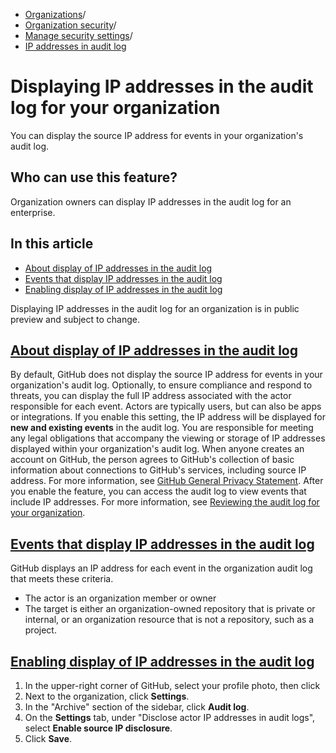   * [Organizations](https://docs.github.com/en/organizations "Organizations")/
  * [Organization security](https://docs.github.com/en/organizations/keeping-your-organization-secure "Organization security")/
  * [Manage security settings](https://docs.github.com/en/organizations/keeping-your-organization-secure/managing-security-settings-for-your-organization "Manage security settings")/
  * [IP addresses in audit log](https://docs.github.com/en/organizations/keeping-your-organization-secure/managing-security-settings-for-your-organization/displaying-ip-addresses-in-the-audit-log-for-your-organization "IP addresses in audit log")


# Displaying IP addresses in the audit log for your organization
You can display the source IP address for events in your organization's audit log.
## Who can use this feature?
Organization owners can display IP addresses in the audit log for an enterprise.
## In this article
  * [About display of IP addresses in the audit log](https://docs.github.com/en/organizations/keeping-your-organization-secure/managing-security-settings-for-your-organization/displaying-ip-addresses-in-the-audit-log-for-your-organization#about-display-of-ip-addresses-in-the-audit-log)
  * [Events that display IP addresses in the audit log](https://docs.github.com/en/organizations/keeping-your-organization-secure/managing-security-settings-for-your-organization/displaying-ip-addresses-in-the-audit-log-for-your-organization#events-that-display-ip-addresses-in-the-audit-log)
  * [Enabling display of IP addresses in the audit log](https://docs.github.com/en/organizations/keeping-your-organization-secure/managing-security-settings-for-your-organization/displaying-ip-addresses-in-the-audit-log-for-your-organization#enabling-display-of-ip-addresses-in-the-audit-log)


Displaying IP addresses in the audit log for an organization is in public preview and subject to change.
## [About display of IP addresses in the audit log](https://docs.github.com/en/organizations/keeping-your-organization-secure/managing-security-settings-for-your-organization/displaying-ip-addresses-in-the-audit-log-for-your-organization#about-display-of-ip-addresses-in-the-audit-log)
By default, GitHub does not display the source IP address for events in your organization's audit log. Optionally, to ensure compliance and respond to threats, you can display the full IP address associated with the actor responsible for each event. Actors are typically users, but can also be apps or integrations. If you enable this setting, the IP address will be displayed for **new and existing events** in the audit log.
You are responsible for meeting any legal obligations that accompany the viewing or storage of IP addresses displayed within your organization's audit log.
When anyone creates an account on GitHub, the person agrees to GitHub's collection of basic information about connections to GitHub's services, including source IP address. For more information, see [GitHub General Privacy Statement](https://docs.github.com/en/site-policy/privacy-policies/github-privacy-statement#usage-information).
After you enable the feature, you can access the audit log to view events that include IP addresses. For more information, see [Reviewing the audit log for your organization](https://docs.github.com/en/organizations/keeping-your-organization-secure/managing-security-settings-for-your-organization/reviewing-the-audit-log-for-your-organization).
## [Events that display IP addresses in the audit log](https://docs.github.com/en/organizations/keeping-your-organization-secure/managing-security-settings-for-your-organization/displaying-ip-addresses-in-the-audit-log-for-your-organization#events-that-display-ip-addresses-in-the-audit-log)
GitHub displays an IP address for each event in the organization audit log that meets these criteria.
  * The actor is an organization member or owner
  * The target is either an organization-owned repository that is private or internal, or an organization resource that is not a repository, such as a project.


## [Enabling display of IP addresses in the audit log](https://docs.github.com/en/organizations/keeping-your-organization-secure/managing-security-settings-for-your-organization/displaying-ip-addresses-in-the-audit-log-for-your-organization#enabling-display-of-ip-addresses-in-the-audit-log)
  1. In the upper-right corner of GitHub, select your profile photo, then click 
  2. Next to the organization, click **Settings**.
  3. In the "Archive" section of the sidebar, click **Audit log**.
  4. On the **Settings** tab, under "Disclose actor IP addresses in audit logs", select **Enable source IP disclosure**.
  5. Click **Save**.


